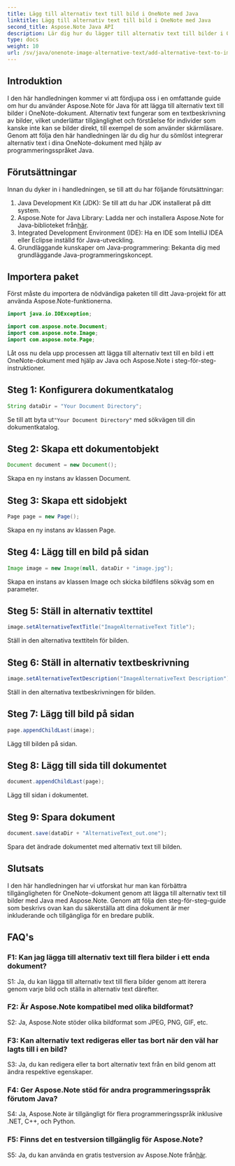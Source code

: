```yaml
---
title: Lägg till alternativ text till bild i OneNote med Java
linktitle: Lägg till alternativ text till bild i OneNote med Java
second_title: Aspose.Note Java API
description: Lär dig hur du lägger till alternativ text till bilder i OneNote-dokument med Java med Aspose.Note, vilket förbättrar tillgängligheten och inkluderingen.
type: docs
weight: 10
url: /sv/java/onenote-image-alternative-text/add-alternative-text-to-image/
---
```

## Introduktion

I den här handledningen kommer vi att fördjupa oss i en omfattande guide om hur du använder Aspose.Note för Java för att lägga till alternativ text till bilder i OneNote-dokument. Alternativ text fungerar som en textbeskrivning av bilder, vilket underlättar tillgänglighet och förståelse för individer som kanske inte kan se bilder direkt, till exempel de som använder skärmläsare. Genom att följa den här handledningen lär du dig hur du sömlöst integrerar alternativ text i dina OneNote-dokument med hjälp av programmeringsspråket Java.

## Förutsättningar

Innan du dyker in i handledningen, se till att du har följande förutsättningar:

1. Java Development Kit (JDK): Se till att du har JDK installerat på ditt system.
2.  Aspose.Note for Java Library: Ladda ner och installera Aspose.Note for Java-biblioteket från[här](https://releases.aspose.com/note/java/).
3. Integrated Development Environment (IDE): Ha en IDE som IntelliJ IDEA eller Eclipse inställd för Java-utveckling.
4. Grundläggande kunskaper om Java-programmering: Bekanta dig med grundläggande Java-programmeringskoncept.

## Importera paket

Först måste du importera de nödvändiga paketen till ditt Java-projekt för att använda Aspose.Note-funktionerna.

```java
import java.io.IOException;

import com.aspose.note.Document;
import com.aspose.note.Image;
import com.aspose.note.Page;
```

Låt oss nu dela upp processen att lägga till alternativ text till en bild i ett OneNote-dokument med hjälp av Java och Aspose.Note i steg-för-steg-instruktioner.

## Steg 1: Konfigurera dokumentkatalog

```java
String dataDir = "Your Document Directory";
```

 Se till att byta ut`"Your Document Directory"` med sökvägen till din dokumentkatalog.

## Steg 2: Skapa ett dokumentobjekt

```java
Document document = new Document();
```

Skapa en ny instans av klassen Document.

## Steg 3: Skapa ett sidobjekt

```java
Page page = new Page();
```

Skapa en ny instans av klassen Page.

## Steg 4: Lägg till en bild på sidan

```java
Image image = new Image(null, dataDir + "image.jpg");
```

Skapa en instans av klassen Image och skicka bildfilens sökväg som en parameter.

## Steg 5: Ställ in alternativ texttitel

```java
image.setAlternativeTextTitle("ImageAlternativeText Title");
```

Ställ in den alternativa texttiteln för bilden.

## Steg 6: Ställ in alternativ textbeskrivning

```java
image.setAlternativeTextDescription("ImageAlternativeText Description");
```

Ställ in den alternativa textbeskrivningen för bilden.

## Steg 7: Lägg till bild på sidan

```java
page.appendChildLast(image);
```

Lägg till bilden på sidan.

## Steg 8: Lägg till sida till dokumentet

```java
document.appendChildLast(page);
```

Lägg till sidan i dokumentet.

## Steg 9: Spara dokument

```java
document.save(dataDir + "AlternativeText_out.one");
```

Spara det ändrade dokumentet med alternativ text till bilden.

## Slutsats

I den här handledningen har vi utforskat hur man kan förbättra tillgängligheten för OneNote-dokument genom att lägga till alternativ text till bilder med Java med Aspose.Note. Genom att följa den steg-för-steg-guide som beskrivs ovan kan du säkerställa att dina dokument är mer inkluderande och tillgängliga för en bredare publik.

## FAQ's

### F1: Kan jag lägga till alternativ text till flera bilder i ett enda dokument?

S1: Ja, du kan lägga till alternativ text till flera bilder genom att iterera genom varje bild och ställa in alternativ text därefter.

### F2: Är Aspose.Note kompatibel med olika bildformat?

S2: Ja, Aspose.Note stöder olika bildformat som JPEG, PNG, GIF, etc.

### F3: Kan alternativ text redigeras eller tas bort när den väl har lagts till i en bild?

S3: Ja, du kan redigera eller ta bort alternativ text från en bild genom att ändra respektive egenskaper.

### F4: Ger Aspose.Note stöd för andra programmeringsspråk förutom Java?

S4: Ja, Aspose.Note är tillgängligt för flera programmeringsspråk inklusive .NET, C++, och Python.

### F5: Finns det en testversion tillgänglig för Aspose.Note?

 S5: Ja, du kan använda en gratis testversion av Aspose.Note från[här](https://releases.aspose.com/).